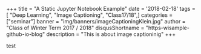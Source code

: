 +++
title = "A Static Jupyter Notebook Example"
date = '2018-02-18'
tags = [ "Deep Learning", "Image Captioning", "Class17/18",]
categories = ["seminar"]
banner = "img/banners/imageCaptioningKlein.jpg"
author = "Class of Winter Term 2017 / 2018"
disqusShortname = "https-wisample-github-io-blog"
description = "This is about image captioninig"
+++


test

